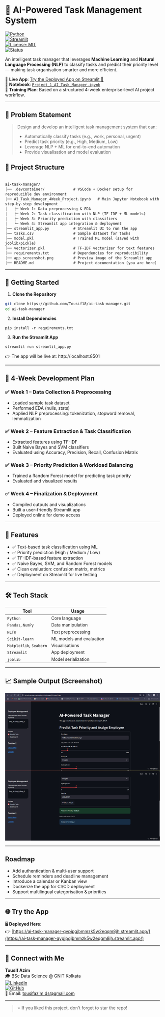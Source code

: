 # 🧠 AI-Powered Task Management System  
[![Python](https://img.shields.io/badge/Python-3.9%2B-blue.svg)](https://www.python.org/)  
[![Streamlit](https://img.shields.io/badge/Streamlit-Deploy-red.svg)](https://streamlit.io/)  
[![License: MIT](https://img.shields.io/badge/License-MIT-green.svg)](LICENSE)  
[![Status](https://img.shields.io/badge/Status-Active-success.svg)](#)  


An intelligent task manager that leverages **Machine Learning** and **Natural Language Processing (NLP)** to classify tasks and predict their priority level — making task organisation smarter and more efficient.

🔗 **Live App**: [Try the Deployed App on Streamlit 🚀](https://ai-task-manager-qvpipgjbmmzk5w2eqqm8jh.streamlit.app/)  
📂 **Notebook**: [`Project_1_AI_Task_Manager.ipynb`](./AI_Powered_Task_Management_System_(1).ipynb)  
📘 **Training Plan**: Based on a structured 4-week enterprise-level AI project workflow.

---

## 🧩 Problem Statement

> Design and develop an intelligent task management system that can:
> - Automatically classify tasks (e.g., work, personal, urgent)
> - Predict task priority (e.g., High, Medium, Low)
> - Leverage NLP + ML for end-to-end automation
> - Provide visualisation and model evaluation

## 📂 Project Structure

```

ai-task-manager/
│── .devcontainer/             # VSCode + Docker setup for reproducible dev environment
│── AI_Task_Manager_4Week_Project.ipynb   # Main Jupyter Notebook with step-by-step development
│   ├─ Week 1: Data preprocessing & EDA
│   ├─ Week 2: Task classification with NLP (TF-IDF + ML models)
│   ├─ Week 3: Priority prediction with classifiers
│   └─ Week 4: Streamlit app integration & deployment
│── streamlit_app.py           # Streamlit UI to run the app
│── tasks.csv                  # Sample dataset for tasks
│── model.pkl                  # Trained ML model (saved with joblib/pickle)
│── vectorizer.pkl             # TF-IDF vectorizer for text features
│── requirements.txt           # Dependencies for reproducibility
│── app_screenshot.png         # Preview image of the Streamlit app
│── README.md                  # Project documentation (you are here)
```

---
## 🚀 Getting Started

1. **Clone the Repository**
```bash
git clone https://github.com/Tousif18/ai-task-manager.git
cd ai-task-manager
```
2. **Install Dependencies**
```
pip install -r requirements.txt
```
3. **Run the Streamlit App**
```
streamlit run streamlit_app.py
```
👉 The app will be live at: http://localhost:8501

---

## 📅 4-Week Development Plan

### ✅ Week 1 – Data Collection & Preprocessing
- Loaded sample task dataset
- Performed EDA (nulls, stats)
- Applied NLP preprocessing: tokenization, stopword removal, lemmatization

### ✅ Week 2 – Feature Extraction & Task Classification
- Extracted features using TF-IDF
- Built Naive Bayes and SVM classifiers
- Evaluated using Accuracy, Precision, Recall, Confusion Matrix

### ✅ Week 3 – Priority Prediction & Workload Balancing
- Trained a Random Forest model for predicting task priority
- Evaluated and visualized results

### ✅ Week 4 – Finalization & Deployment
- Compiled outputs and visualizations
- Built a user-friendly Streamlit app
- Deployed online for demo access

---

## 🚀 Features

- ✅ Text-based task classification using ML
- ✅ Priority prediction (High / Medium / Low)
- ✅ TF-IDF-based feature extraction
- ✅ Naive Bayes, SVM, and Random Forest models
- ✅ Clean evaluation: confusion matrix, metrics
- ✅ Deployment on Streamlit for live testing

---

## 🛠️ Tech Stack

| Tool | Usage |
|------|-------|
| `Python` | Core language |
| `Pandas`, `NumPy` | Data manipulation |
| `NLTK` | Text preprocessing |
| `Scikit-learn` | ML models and evaluation |
| `Matplotlib`, `Seaborn` | Visualisations |
| `Streamlit` | App deployment |
| `joblib` | Model serialization |

---

## 📈 Sample Output (Screenshot)

![AI Task Manager App](./app_screenshot.png)


---
##  Roadmap

- Add authentication & multi-user support  
- Schedule reminders and deadline management  
- Introduce a calendar or Kanban view  
- Dockerize the app for CI/CD deployment  
- Support multilingual categorisation & priorities
---

## 🌐 Try the App

🖥️ **Deployed Here**:  
👉 [https://ai-task-manager-qvpipgjbmmzk5w2eqqm8jh.streamlit.app/](https://ai-task-manager-qvpipgjbmmzk5w2eqqm8jh.streamlit.app/)

---

## 🤝 Connect with Me

**Tousif Azim**  
🎓 BSc Data Science @ GNIT Kolkata  
[![LinkedIn](https://img.shields.io/badge/LinkedIn-Profile-blue?logo=linkedin)](https://www.linkedin.com/in/YOUR-LINK/)  
[![GitHub](https://img.shields.io/badge/GitHub-Tousif18-black?logo=github)](https://github.com/Tousif18)  
📧 Email: tousifazim.ds@gmail.com  

---

> ⭐ If you liked this project, don't forget to star the repo!

